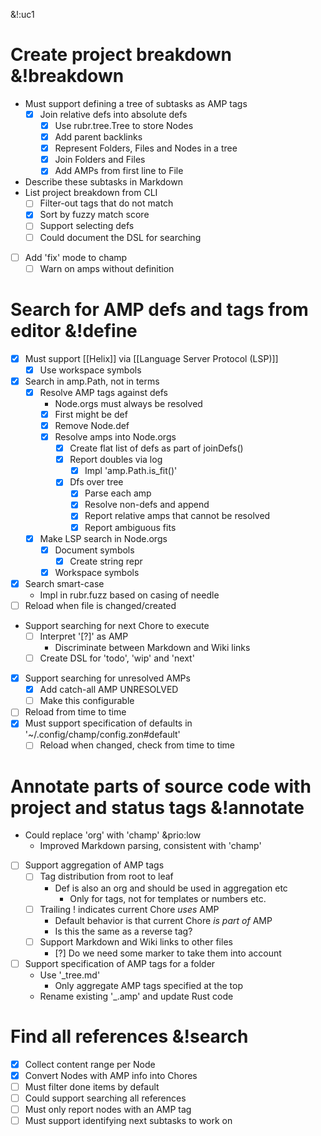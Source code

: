 &!:uc1

# Create project breakdown &!breakdown
- Must support defining a tree of subtasks as AMP tags
	- [x] Join relative defs into absolute defs
		- [x] Use rubr.tree.Tree to store Nodes
		- [x] Add parent backlinks
		- [x] Represent Folders, Files and Nodes in a tree
		- [x] Join Folders and Files
		- [x] Add AMPs from first line to File
- Describe these subtasks in Markdown
- List project breakdown from CLI
	- [ ] Filter-out tags that do not match
	- [x] Sort by fuzzy match score
	- [ ] Support selecting defs
	- [ ] Could document the DSL for searching
- [ ] Add 'fix' mode to champ
	- [ ] Warn on amps without definition

# Search for AMP defs and tags from editor &!define
- [x] Must support [[Helix]] via [[Language Server Protocol (LSP)]]
	- [x] Use workspace symbols
- [x] Search in amp.Path, not in terms
	- [x] Resolve AMP tags against defs
		- Node.orgs must always be resolved
		- [x] First might be def
		- [x] Remove Node.def
		- [x] Resolve amps into Node.orgs
			- [x] Create flat list of defs as part of joinDefs()
			- [x] Report doubles via log
				- [x] Impl 'amp.Path.is_fit()'
			- [x] Dfs over tree
				- [x] Parse each amp
				- [x] Resolve non-defs and append
				- [x] Report relative amps that cannot be resolved
				- [x] Report ambiguous fits
	- [x] Make LSP search in Node.orgs
		- [x] Document symbols
			- [x] Create string repr
		- [x] Workspace symbols
- [x] Search smart-case
	- Impl in rubr.fuzz based on casing of needle
- [ ] Reload when file is changed/created
- Support searching for next Chore to execute
	- [ ] Interpret '[?]' as AMP
		- Discriminate between Markdown and Wiki links
	- [ ] Create DSL for 'todo', 'wip' and 'next'
- [x] Support searching for unresolved AMPs
	- [x] Add catch-all AMP UNRESOLVED
	- [ ] Make this configurable
- [ ] Reload from time to time
- [x] Must support specification of defaults in '~/.config/champ/config.zon#default'
	- [ ] Reload when changed, check from time to time

# Annotate parts of source code with project and status tags &!annotate
- Could replace 'org' with 'champ' &prio:low
	- Improved Markdown parsing, consistent with 'champ'
- [ ] Support aggregation of AMP tags
	- [ ] Tag distribution from root to leaf
		- Def is also an org and should be used in aggregation etc
			- Only for tags, not for templates or numbers etc.
	- [ ] Trailing ! indicates current Chore _uses_ AMP
		- Default behavior is that current Chore _is part of_ AMP
		- Is this the same as a reverse tag?
	- [ ] Support Markdown and Wiki links to other files
		- [?] Do we need some marker to take them into account
- [ ] Support specification of AMP tags for a folder
	- Use '_tree.md'
		- Only aggregate AMP tags specified at the top
	- Rename existing '_.amp' and update Rust code

# Find all references &!search
- [x] Collect content range per Node
- [x] Convert Nodes with AMP info into Chores
- [ ] Must filter done items by default
- [ ] Could support searching all references
- [ ] Must only report nodes with an AMP tag
- [ ] Must support identifying next subtasks to work on
